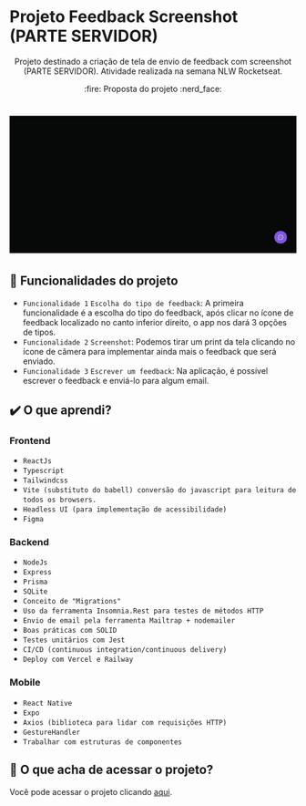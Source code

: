 # Projeto Feedback Screenshot (PARTE SERVIDOR)
<p align="center"> Projeto destinado a criação de tela de envio de feedback com screenshot (PARTE SERVIDOR). Atividade realizada na semana NLW Rocketseat.
</p>

 <p align="center"> 
 :fire: Proposta do projeto :nerd_face:
</p>

 <h1 align="center"> 
  <img alt="Tela de feedback sendo processada com envio" title="#tela de feedback" src="./img/feedback.gif" />
</h1>

## 🔨 Funcionalidades do projeto

- `Funcionalidade 1` `Escolha do tipo de feedback`: A primeira funcionalidade é a escolha do tipo do feedback, após clicar no ícone de feedback localizado no canto inferior direito, o app nos dará 3 opções de tipos.
- `Funcionalidade 2` `Screenshot`: Podemos tirar um print da tela clicando no ícone de câmera para implementar ainda mais o feedback que será enviado.
- `Funcionalidade 3` `Escrever um feedback`: Na aplicação, é possível escrever o feedback e enviá-lo para algum email.

## ✔️ O que aprendi?

### Frontend
- ``ReactJs``
- ``Typescript``
- ``Tailwindcss``
- ``Vite (substituto do babell) conversão do javascript para leitura de todos os browsers.``
- ``Headless UI (para implementação de acessibilidade)``
- ``Figma``

### Backend
- ``NodeJs``
- ``Express``
- ``Prisma``
- ``SQLite``
- ``Conceito de "Migrations"``
- ``Uso da ferramenta Insomnia.Rest para testes de métodos HTTP``
- ``Envio de email pela ferramenta Mailtrap + nodemailer``
- ``Boas práticas com SOLID``
- ``Testes unitários com Jest``
- ``CI/CD (continuous integration/continuous delivery)``
- ``Deploy com Vercel e Railway``

### Mobile
- ``React Native``
- ``Expo``
- ``Axios (biblioteca para lidar com requisições HTTP)``
- ``GestureHandler``
- ``Trabalhar com estruturas de componentes``

## 📁 O que acha de acessar o projeto? 
Você pode acessar o projeto clicando [aqui](https://feedback-screenshot-web.vercel.app/).
